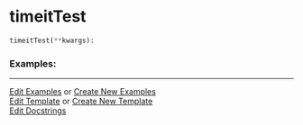 # <a id="Peeves.TestUtils.timeitTest">timeitTest</a>

```python
timeitTest(**kwargs): 
```
 

### Examples: 


___

[Edit Examples](https://github.com/McCoyGroup/References/edit/gh-pages/Documentation/examples/Peeves/TestUtils/timeitTest.md) or 
[Create New Examples](https://github.com/McCoyGroup/References/new/gh-pages/?filename=Documentation/examples/Peeves/TestUtils/timeitTest.md) <br/>
[Edit Template](https://github.com/McCoyGroup/References/edit/gh-pages/Documentation/templates/Peeves/TestUtils/timeitTest.md) or 
[Create New Template](https://github.com/McCoyGroup/References/new/gh-pages/?filename=Documentation/templates/Peeves/TestUtils/timeitTest.md) <br/>
[Edit Docstrings](https://github.com/McCoyGroup/Peeves/edit/master/TestUtils.py?message=Update%20Docs)